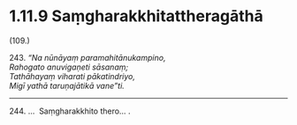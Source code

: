 # 1.11.9 Saṃgharakkhitattheragāthā

(109.)

243\. _“Na nūnāyaṃ paramahitānukampino,_  
_Rahogato anuvigaṇeti sāsanaṃ;_  
_Tathāhayaṃ viharati pākatindriyo,_  
_Migī yathā taruṇajātikā vane”ti._  

---

244\. …  Saṃgharakkhito thero… .
